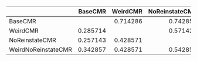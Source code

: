 |                     |    BaseCMR |   WeirdCMR |   NoReinstateCMR |   WeirdNoReinstateCMR |
|:--------------------|-----------:|-----------:|-----------------:|----------------------:|
| BaseCMR             |            |   0.714286 |         0.742857 |              0.657143 |
| WeirdCMR            |   0.285714 |            |         0.571429 |              0.571429 |
| NoReinstateCMR      |   0.257143 |   0.428571 |                  |              0.457143 |
| WeirdNoReinstateCMR |   0.342857 |   0.428571 |         0.542857 |                       |